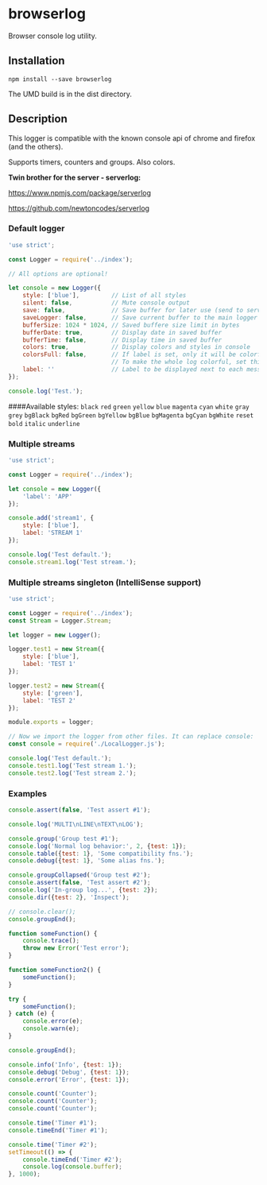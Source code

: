 # browserlog

Browser console log utility.

## Installation

`npm install --save browserlog`

The UMD build is in the dist directory.

## Description

This logger is compatible with the known console api of chrome and firefox (and the others).

Supports timers, counters and groups. Also colors.

**Twin brother for the server - serverlog:**

https://www.npmjs.com/package/serverlog

https://github.com/newtoncodes/serverlog


### Default logger
~~~js
'use strict';

const Logger = require('../index');

// All options are optional!

let console = new Logger({
    style: ['blue'],         // List of all styles
    silent: false,           // Mute console output
    save: false,             // Save buffer for later use (send to server or something)
    saveLogger: false,       // Save current buffer to the main logger too
    bufferSize: 1024 * 1024, // Saved buffere size limit in bytes
    bufferDate: true,        // Display date in saved buffer
    bufferTime: false,       // Display time in saved buffer
    colors: true,            // Display colors and styles in console
    colorsFull: false,       // If label is set, only it will be colorful
                             // To make the whole log colorful, set this to true
    label: ''                // Label to be displayed next to each message
});

console.log('Test.');
~~~

####Available styles:
`black`
`red`
`green`
`yellow`
`blue`
`magenta`
`cyan`
`white`
`gray`
`grey`
`bgBlack`
`bgRed`
`bgGreen`
`bgYellow`
`bgBlue`
`bgMagenta`
`bgCyan`
`bgWhite`
`reset`
`bold`
`italic`
`underline`


### Multiple streams
~~~javascript
'use strict';

const Logger = require('../index');

let console = new Logger({
    'label': 'APP'
});

console.add('stream1', {
    style: ['blue'],
    label: 'STREAM 1'
});

console.log('Test default.');
console.stream1.log('Test stream.');
~~~


### Multiple streams singleton (IntelliSense support)
~~~js
'use strict';

const Logger = require('../index');
const Stream = Logger.Stream;

let logger = new Logger();

logger.test1 = new Stream({
    style: ['blue'],
    label: 'TEST 1'
});

logger.test2 = new Stream({
    style: ['green'],
    label: 'TEST 2'
});

module.exports = logger;

// Now we import the logger from other files. It can replace console:
const console = require('./LocalLogger.js');

console.log('Test default.');
console.test1.log('Test stream 1.');
console.test2.log('Test stream 2.');
~~~

### Examples
```js
console.assert(false, 'Test assert #1');

console.log('MULTI\nLINE\nTEXT\nLOG');

console.group('Group test #1');
console.log('Normal log behavior:', 2, {test: 1});
console.table({test: 1}, 'Some compatibility fns.');
console.debug({test: 1}, 'Some alias fns.');

console.groupCollapsed('Group test #2');
console.assert(false, 'Test assert #2');
console.log('In-group log...', {test: 2});
console.dir({test: 2}, 'Inspect');

// console.clear();
console.groupEnd();

function someFunction() {
    console.trace();
    throw new Error('Test error');
}

function someFunction2() {
    someFunction();
}

try {
    someFunction();
} catch (e) {
    console.error(e);
    console.warn(e);
}

console.groupEnd();

console.info('Info', {test: 1});
console.debug('Debug', {test: 1});
console.error('Error', {test: 1});

console.count('Counter');
console.count('Counter');
console.count('Counter');

console.time('Timer #1');
console.timeEnd('Timer #1');

console.time('Timer #2');
setTimeout(() => {
    console.timeEnd('Timer #2');
    console.log(console.buffer);
}, 1000);
```